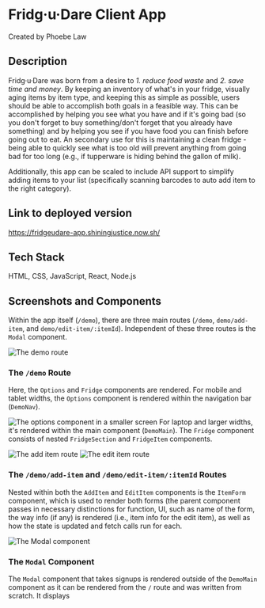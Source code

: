 # Fridg·u·Dare Client App
Created by Phoebe Law

## Description
Fridg·u·Dare was born from a desire to *1. reduce food waste* and *2. save time and money*. By keeping an inventory of what's in your fridge, visually aging items by item type, and keeping this as simple as possible, users should be able to accomplish both goals in a feasible way. This can be accomplished by helping you see what you have and if it's going bad (so you don't forget to buy something/don't forget that you already have something) and by helping you see if you have food you can finish before going out to eat. An secondary use for this is maintaining a clean fridge - being able to quickly see what is too old will prevent anything from going bad for too long (e.g., if tupperware is hiding behind the gallon of milk). 

Additionally, this app can be scaled to include API support to simplify adding items to your list (specifically scanning barcodes to auto add item to the right category). 


## Link to deployed version 
https://fridgeudare-app.shiningjustice.now.sh/


## Tech Stack
HTML, CSS, JavaScript, React, Node.js


## Screenshots and Components 
Within the app itself (`/demo`), there are three main routes (`/demo`, `demo/add-item`, and `demo/edit-item/:itemId`). Independent of these three routes is the `Modal` component.  


![The demo route](https://imgur.com/DYjab1W.png)

### The `/demo` Route
Here, the `Options` and `Fridge` components are rendered. For mobile and tablet widths, the `Options` component is rendered within the navigation bar (`DemoNav`). 

![The options component in a smaller screen](https://imgur.com/lfyHO5t.png)
For laptop and larger widths, it's rendered within the main component (`DemoMain`). The `Fridge` component consists of nested `FridgeSection` and `FridgeItem` components. 


![The add item route](https://imgur.com/2KKIIyk.png)
![The edit item route](https://imgur.com/6qQjsE8.png)

### The `/demo/add-item` and  `/demo/edit-item/:itemId` Routes
Nested within both the `AddItem` and `EditItem` components is the `ItemForm` component, which is used to render both forms (the parent component passes in necessary distinctions for function, UI, such as name of the form, the way info (if any) is rendered (i.e., item info for the edit item), as well as how the state is updated and fetch calls run for each. 


![The Modal component](https://imgur.com/s1Ekbsx.png)

### The `Modal` Component
The `Modal` component that takes signups is rendered outside of the `DemoMain` component as it can be rendered from the `/` route and was written from scratch. It displays  
